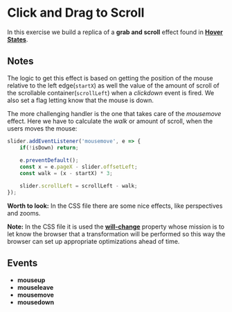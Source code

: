 # Click and Drag to Scroll
In this exercise we build a replica of a **grab and scroll** effect found in **[Hover States](http://hoverstat.es/)**.

## Notes

The logic to get this effect is based on getting the position of the mouse relative to the left edge(`startX`) as well the value of the amount of scroll of 
the scrollable container(`scrollLeft`) when a *clickdown* event is fired. We also set a flag letting know that the
mouse is down.

The more challenging handler is the one that takes care of the *mousemove* effect. Here we have to calculate
the *walk* or amount of scroll, when the users moves the mouse:

```javascript
slider.addEventListener('mousemove', e => {
	if(!isDown) return;
			
	e.preventDefault();
	const x = e.pageX - slider.offsetLeft;
	const walk = (x - startX) * 3;

	slider.scrollLeft = scrollLeft - walk;
});
```

**Worth to look:** In the CSS file there are some nice effects, like perspectives and zooms. 

**Note:** In the CSS file it is used the **[will-change][1]** property whose mission is to
let know the browser that a transformation will be performed so this way the browser can 
set up appropriate optimizations ahead of time.

## Events

* **mouseup**
* **mouseleave**
* **mousemove**
* **mousedown**

[1]:https://developer.mozilla.org/en/docs/Web/CSS/will-change